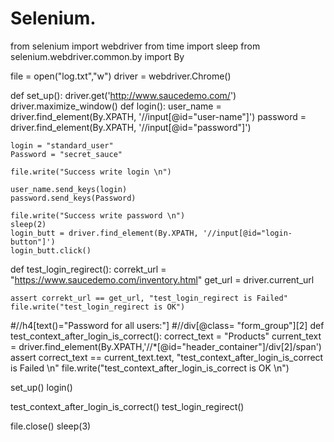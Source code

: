 # Selenium.
from selenium import webdriver
from time import sleep
from selenium.webdriver.common.by import By

file = open("log.txt","w")
driver = webdriver.Chrome()

def set_up():
    driver.get('http://www.saucedemo.com/')
    driver.maximize_window()
def login():
    user_name = driver.find_element(By.XPATH, '//input[@id="user-name"]')
    password = driver.find_element(By.XPATH, '//input[@id="password"]')

    login = "standard_user"
    Password = "secret_sauce"

    file.write("Success write login \n")

    user_name.send_keys(login)
    password.send_keys(Password)

    file.write("Success write password \n")
    sleep(2)
    login_butt = driver.find_element(By.XPATH, '//input[@id="login-button"]')
    login_butt.click()

def test_login_regirect():
    correkt_url = "https://www.saucedemo.com/inventory.html"
    get_url = driver.current_url

    assert correkt_url == get_url, "test_login_regirect is Failed"
    file.write("test_login_regirect is OK")
#//h4[text()="Password for all users:"]
#//div[@class= "form_group"][2]
def test_context_after_login_is_correct():
    correct_text = "Products"
    current_text = driver.find_element(By.XPATH,'//*[@id="header_container"]/div[2]/span')
    assert correct_text == current_text.text, "test_context_after_login_is_correct is Failed \n"
    file.write("test_context_after_login_is_correct is OK \n")

set_up()
login()

test_context_after_login_is_correct()
test_login_regirect()

file.close()
sleep(3)

